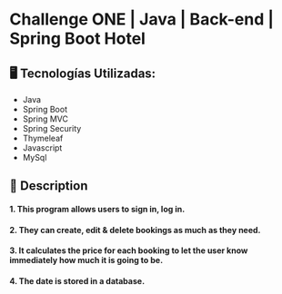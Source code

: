 # Challenge ONE | Java | Back-end | Spring Boot Hotel

## 🖥️ Tecnologías Utilizadas:

- Java
- Spring Boot
- Spring MVC
- Spring Security
- Thymeleaf
- Javascript
- MySql </br>

## 📝 Description

#### 1. This program allows users to sign in, log in.
#### 2. They can create, edit & delete bookings as much as they need.
#### 3. It calculates the price for each booking to let the user know immediately how much it is going to be. 
#### 4. The date is stored in a database.
